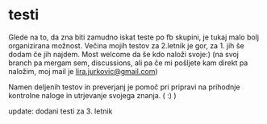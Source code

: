 # testi
Glede na to, da zna biti zamudno iskat teste po fb skupini, je tukaj malo bolj organizirana možnost. Večina mojih testov za 2.letnik je gor, za 1. jih še dodam če jih najdem. Most welcome da še kdo naloži svoje:) (na svoj branch pa mergam sem, discussions, ali pa če mi pošljete kam direkt pa naložim, moj mail je lira.jurkovic@gmail.com)

Namen deljenih testov in preverjanj je pomoč pri pripravi na prihodnje kontrolne naloge in utrjevanje svojega znanja. ( :) )

update: dodani testi za 3. letnik
